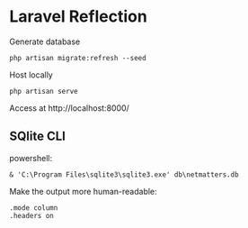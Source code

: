 # Laravel Reflection

Generate database
```
php artisan migrate:refresh --seed
```

Host locally
```
php artisan serve
```

Access at http://localhost:8000/

## SQlite CLI

powershell:
```
& 'C:\Program Files\sqlite3\sqlite3.exe' db\netmatters.db
```

Make the output more human-readable:
```
.mode column
.headers on
```
